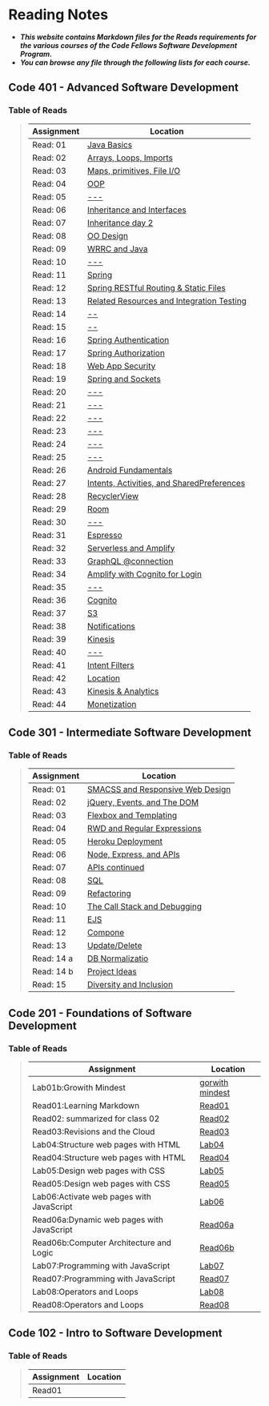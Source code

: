 # Reading Notes
- ***This website contains Markdown files for the Reads requirements for the various courses of the Code Fellows Software Development Program.***
- ***You can browse any file through the following lists for each course.***
>
## Code 401 - Advanced Software Development
### Table of Reads
>
>
> | Assignment                              | Location                                                       |
> | ----------------------------------------|----------------------------------------------------------------|
> |Read: 01 |[Java Basics](https://esraaabuhana.github.io/reading-notes/401-read01)|
> |Read: 02 |[Arrays, Loops, Imports](https://esraaabuhana.github.io/reading-notes/401-read02)|
> |Read: 03 |[Maps, primitives, File I/O](https://esraaabuhana.github.io/reading-notes/401-read03)|
> |Read: 04 |[OOP](https://esraaabuhana.github.io/reading-notes/401-read04)|
> |Read: 05 |[---](https://esraaabuhana.github.io/reading-notes/401-read05)|
> |Read: 06 |[Inheritance and Interfaces](https://esraaabuhana.github.io/reading-notes/401-read06)|
> |Read: 07 |[Inheritance day 2](https://esraaabuhana.github.io/reading-notes/401-read07)|
> |Read: 08 |[OO Design](https://esraaabuhana.github.io/reading-notes/401-read08)|
> |Read: 09 |[WRRC and Java](https://esraaabuhana.github.io/reading-notes/401-read09)|
> |Read: 10 |[---](https://esraaabuhana.github.io/reading-notes/401-read10)|
> |Read: 11 |[Spring](https://esraaabuhana.github.io/reading-notes/401-read11)|
> |Read: 12 |[Spring RESTful Routing & Static Files](https://esraaabuhana.github.io/reading-notes/401-read12)|
> |Read: 13 |[Related Resources and Integration Testing](https://esraaabuhana.github.io/reading-notes/401-read13)|
> |Read: 14 |[--](https://esraaabuhana.github.io/reading-notes/401-read14)|
> |Read: 15 |[--](https://esraaabuhana.github.io/reading-notes/401-read15)|
> |Read: 16 |[Spring Authentication](https://esraaabuhana.github.io/reading-notes/401-read16)|
> |Read: 17 |[Spring Authorization](https://esraaabuhana.github.io/reading-notes/401-read17)|
> |Read: 18 |[Web App Security](https://esraaabuhana.github.io/reading-notes/401-read18)|
> |Read: 19 |[Spring and Sockets](https://esraaabuhana.github.io/reading-notes/401-read19)|
> |Read: 20 |[---](https://esraaabuhana.github.io/reading-notes/401-read20)|
> |Read: 21 |[---](https://esraaabuhana.github.io/reading-notes/401-read21)|
> |Read: 22 |[---](https://esraaabuhana.github.io/reading-notes/401-read22)|
> |Read: 23 |[---](https://esraaabuhana.github.io/reading-notes/401-read23)|
> |Read: 24 |[---](https://esraaabuhana.github.io/reading-notes/401-read24)|
> |Read: 25 |[---](https://esraaabuhana.github.io/reading-notes/401-read25)|
> |Read: 26 |[ Android Fundamentals](https://esraaabuhana.github.io/reading-notes/401-read26)|
> |Read: 27 |[ Intents, Activities, and SharedPreferences](https://esraaabuhana.github.io/reading-notes/401-read27)|
> |Read: 28 |[RecyclerView](https://esraaabuhana.github.io/reading-notes/401-read28)|
> |Read: 29 |[Room](https://esraaabuhana.github.io/reading-notes/401-read29)|
> |Read: 30 |[---](https://esraaabuhana.github.io/reading-notes/401-read30)|
> |Read: 31 |[Espresso](https://esraaabuhana.github.io/reading-notes/401-read31)|
> |Read: 32 |[Serverless and Amplify](https://esraaabuhana.github.io/reading-notes/401-read32)|
> |Read: 33 |[GraphQL @connection](https://esraaabuhana.github.io/reading-notes/401-read33)|
> |Read: 34 |[Amplify with Cognito for Login](https://esraaabuhana.github.io/reading-notes/401-read34)|
> |Read: 35 |[---](https://esraaabuhana.github.io/reading-notes/401-read35)|
> |Read: 36 |[ Cognito](https://esraaabuhana.github.io/reading-notes/401-read36)|
> |Read: 37 |[S3](https://esraaabuhana.github.io/reading-notes/401-read37)|
> |Read: 38 |[Notifications](https://esraaabuhana.github.io/reading-notes/401-read38)|
> |Read: 39 |[Kinesis](https://esraaabuhana.github.io/reading-notes/401-read39)|
> |Read: 40 |[---](https://esraaabuhana.github.io/reading-notes/401-read40)|
> |Read: 41 |[Intent Filters](https://esraaabuhana.github.io/reading-notes/401-read41)|
> |Read: 42 |[Location](https://esraaabuhana.github.io/reading-notes/401-read42)|
> |Read: 43 |[Kinesis & Analytics](https://esraaabuhana.github.io/reading-notes/401-read43)|
> |Read: 44 |[Monetization](https://esraaabuhana.github.io/reading-notes/401-read44)|
> 

## Code 301 - Intermediate Software Development
### Table of Reads
>
>
>
> | Assignment                              | Location                                                       |
> | ----------------------------------------|----------------------------------------------------------------|
> |Read: 01 |[SMACSS and Responsive Web Design](https://esraaabuhana.github.io/reading-notes/read01-301)|
> |Read: 02 |[jQuery, Events, and The DOM](https://esraaabuhana.github.io/reading-notes/read2-301)|
> |Read: 03 |[Flexbox and Templating](https://esraaabuhana.github.io/reading-notes/read03-301)|
> |Read: 04 |[RWD and Regular Expressions](https://esraaabuhana.github.io/reading-notes/read04)|
> |Read: 05 |[ Heroku Deployment](https://esraaabuhana.github.io/reading-notes/read05-301)|
> |Read: 06 |[Node, Express, and APIs](https://esraaabuhana.github.io/reading-notes/read06-301)|
> |Read: 07 |[APIs continued](https://esraaabuhana.github.io/reading-notes/read07-301)|
> |Read: 08 |[SQL](https://esraaabuhana.github.io/reading-notes/read08-301)|
> |Read: 09 |[Refactoring](https://esraaabuhana.github.io/reading-notes/read09-301)|
> |Read: 10 |[The Call Stack and Debugging](https://esraaabuhana.github.io/reading-notes/read10-301)|
> |Read: 11 |[EJS](https://esraaabuhana.github.io/reading-notes/read11-301)|
> |Read: 12 |[Compone](https://esraaabuhana.github.io/reading-notes/read12-301)|
> |Read: 13 |[Update/Delete](https://esraaabuhana.github.io/reading-notes/read13-301)|
> |Read: 14 a|[DB Normalizatio](https://esraaabuhana.github.io/reading-notes/read14-301)|
> |Read: 14 b|[Project Ideas](https://esraaabuhana.github.io/reading-notes/read_14_b)|
> |Read: 15 |[Diversity and Inclusion](https://esraaabuhana.github.io/reading-notes/read15-301)|





## Code 201 - Foundations of Software Development
### Table of Reads
> | Assignment                              | Location                                                       |
> | ----------------------------------------|----------------------------------------------------------------|
> | Lab01b:Growith Mindest                  |[gorwith mindest]( https://esraaabuhana.github.io/reading-notes/growth-mindset)        |
> | Read01:Learning Markdown                |[Read01](https://esraaabuhana.github.io/Read01/)                |
> |Read02: summarized for class 02          |[Read02](https://esraaabuhana.github.io/read2/)                 |
> | Read03:Revisions and the Cloud          |[Read03](https://esraaabuhana.github.io/Reade03/)               |
> | Lab04:Structure web pages with HTML     |[Lab04](https://esraaabuhana.github.io/lab04/)                  |
> |Read04:Structure web pages with HTML     |[Read04](https://esraaabuhana.github.io/Read04/)                |
> |Lab05:Design web pages with CSS          |[Lab05](https://esraaabuhana.github.io/lab04/)                  |
> |Read05:Design web pages with CSS         |[Read05](https://esraaabuhana.github.io/design_web_with_CSS.md/)|
> |Lab06:Activate web pages with JavaScript |[Lab06](https://esraaabuhana.github.io/lab04/)                  |
> |Read06a:Dynamic web pages with JavaScript|[Read06a](https://esraaabuhana.github.io/practice-js/)          |
> |Read06b:Computer Architecture and Logic  |[Read06b](https://esraaabuhana.github.io/Read06b/)              |
> |Lab07:Programming with JavaScript        |[Lab07](https://esraaabuhana.github.io/lab04/)                  |
> |Read07:Programming with JavaScript       |[Read07](https://esraaabuhana.github.io/Read07/)                |
> |Lab08:Operators and Loops                |[Lab08](https://esraaabuhana.github.io/lab04/)                  |
> |Read08:Operators and Loops               |[Read08](https://esraaabuhana.github.io/Read08/)                |
>
>
## Code 102 - Intro to Software Development
### Table of Reads
>
> | Assignment| Location  |
> |-----------|-----------|
> |Read01||
> 
